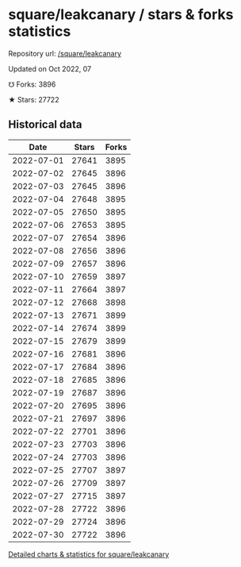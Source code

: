 # square/leakcanary / stars & forks statistics

Repository url: [/square/leakcanary](https://github.com/square/leakcanary)

Updated on Oct 2022, 07

☋ Forks: 3896

★ Stars: 27722

## Historical data
| Date | Stars | Forks |
|------|-------|-------|
| 2022-07-01 | 27641 | 3895 | 
| 2022-07-02 | 27645 | 3896 | 
| 2022-07-03 | 27645 | 3896 | 
| 2022-07-04 | 27648 | 3895 | 
| 2022-07-05 | 27650 | 3895 | 
| 2022-07-06 | 27653 | 3895 | 
| 2022-07-07 | 27654 | 3896 | 
| 2022-07-08 | 27656 | 3896 | 
| 2022-07-09 | 27657 | 3896 | 
| 2022-07-10 | 27659 | 3897 | 
| 2022-07-11 | 27664 | 3897 | 
| 2022-07-12 | 27668 | 3898 | 
| 2022-07-13 | 27671 | 3899 | 
| 2022-07-14 | 27674 | 3899 | 
| 2022-07-15 | 27679 | 3899 | 
| 2022-07-16 | 27681 | 3896 | 
| 2022-07-17 | 27684 | 3896 | 
| 2022-07-18 | 27685 | 3896 | 
| 2022-07-19 | 27687 | 3896 | 
| 2022-07-20 | 27695 | 3896 | 
| 2022-07-21 | 27697 | 3896 | 
| 2022-07-22 | 27701 | 3896 | 
| 2022-07-23 | 27703 | 3896 | 
| 2022-07-24 | 27703 | 3896 | 
| 2022-07-25 | 27707 | 3897 | 
| 2022-07-26 | 27709 | 3897 | 
| 2022-07-27 | 27715 | 3897 | 
| 2022-07-28 | 27722 | 3896 | 
| 2022-07-29 | 27724 | 3896 | 
| 2022-07-30 | 27722 | 3896 | 


[Detailed charts & statistics for square/leakcanary](https://reviewgithub.com/rep/square/leakcanary)
